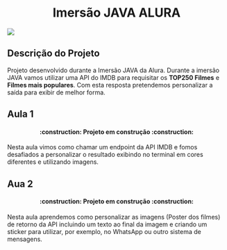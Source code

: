 <h1 align="center"> Imersão JAVA ALURA </h1>

<p align="left">
<img src="http://img.shields.io/static/v1?label=STATUS&message=EM%20DESENVOLVIMENTO&color=GREEN&style=for-the-badge"/>
</p>

## Descrição do Projeto

Projeto desenvolvido durante a Imersão JAVA da Alura. Durante a imersão JAVA vamos utilizar uma API do IMDB para requisitar os
**TOP250 Filmes** e **Filmes mais populares**. Com esta resposta pretendemos personalizar
a saída para exibir de melhor forma.

## Aula 1

<h4 align="center"> 
    :construction:  Projeto em construção  :construction:
</h4>

Nesta aula vimos como chamar um endpoint da API IMDB e fomos desafiados a personalizar
o resultado exibindo no terminal em cores diferentes e utilizando imagens.

## Aua 2

<h4 align="center"> 
    :construction:  Projeto em construção  :construction:
</h4>

Nesta aula aprendemos como personalizar as imagens (Poster dos filmes) de retorno da API
incluindo um texto ao final da imagem e criando um sticker para utilizar, por exemplo, 
no WhatsApp ou outro sistema de mensagens.
